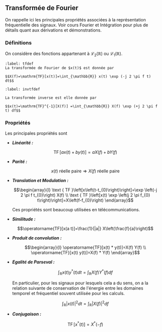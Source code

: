 ## Transformée de Fourier 

On rappelle ici les principales propriétés associées à la représentation fréquentielle des
signaux. Voir cours Fourier et Intégration pour plus de détails quant aux dérivations et démonstrations. 

### Définitions

On considère des fonctions appartenant à $\mathcal{L}_2(\mathbb{R})$ ou $\mathcal{L}_1(\mathbb{R})$.

```{prf:definition} Transformée de Fourier
:label: tfdef
La transformée de Fourier de $x(t)$ est donnée par

$$X(f)=\mathrm{TF}[x(t)]=\int_{\mathbb{R}} x(t) \exp (-j 2 \pi f t) dt$$

```

```{prf:definition} Transformée de Fourier inverse
:label: invtfdef

La transformée inverse est elle donnée par

$$x(t)=\mathrm{TF}^{-1}[X(f)] =\int_{\mathbb{R}} X(f) \exp (+j 2 \pi f t) df$$
```

### Propriétés 
Les principales propriétés sont


-   <span style="color:rgba(var(--pst-color-link),1)">***Linéarité :***</span>

    $$\operatorname{TF}[a x(t)+b y(t)]=a X(f)+b Y(f)$$

-   <span style="color:rgba(var(--pst-color-link),1)">***Parité :***</span>

    $$
        x(t) \text{ réelle paire} \Rightarrow X(f) \text{ réelle paire}
    $$

-   <span style="color:rgba(var(--pst-color-link),1)">***Translation et Modulation :***</span>

    $$\begin{array}{l}
    \text { TF }\left[x\left(t-t_{0}\right)\right]=\exp \left(-j 2 \pi f t_{0}\right) X(f) \\
    \text { TF }\left[x(t) \exp \left(j 2 \pi f_{0} t\right)\right]=X\left(f-f_{0}\right)
    \end{array}$$
    
    Ces propriétés sont beaucoup utilisées en télécommunications.

-   <span style="color:rgba(var(--pst-color-link),1)">***Similitude :***</span>

    $$\operatorname{TF}[x(a t)]=\frac{1}{|a|} X\left(\frac{f}{a}\right)$$

-  <span style="color:rgba(var(--pst-color-link),1)">***Produit de convolution :***</span>
    
    $$\begin{array}{l}
    \operatorname{TF}[x(t) * y(t)]=X(f) Y(f) \\
    \operatorname{TF}[x(t) y(t)]=X(f) * Y(f)
    \end{array}$$

-   <span style="color:rgba(var(--pst-color-link),1)">***Egalité de Parseval :***</span>

    $$\int_{\mathbb{R}} x(t) y^{*}(t) d t=\int_{\mathbb{R}} X(f) Y^{*}(f) d f$$

    En particulier, pour les signaux pour lesquels cela a du sens, on a la relation suivante de conservation de l'énergie entre les domaines temporel et fréquentiel souvent utilisée pour les calculs.
    
    $$\int_{\mathbb{R}} |x(t)|^2 d t=\int_{\mathbb{R}} |X(f)|^2 d f$$

-   <span style="color:rgba(var(--pst-color-link),1)"> ***Conjugaison :***</span>
    
    $$\operatorname{TF}\left[x^{*}(t)\right]=X^{*}(-f)$$